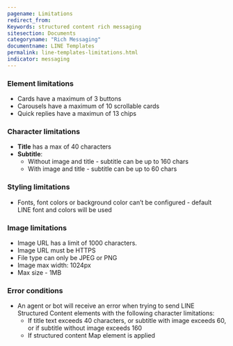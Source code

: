 ```yaml
---
pagename: Limitations
redirect_from:
Keywords: structured content rich messaging
sitesection: Documents
categoryname: "Rich Messaging"
documentname: LINE Templates
permalink: line-templates-limitations.html
indicator: messaging
---
```


### Element limitations

* Cards have a maximum of 3 buttons
* Carousels have a maximum of 10 scrollable cards
* Quick replies have a maximun of 13 chips 

### Character limitations

* **Title** has a max of 40 characters 
* **Subtitle**:
    * Without image and title - subtitle can be up to 160 chars
    * With image and title - subtitle can be up to 60 chars

### Styling limitations

 * Fonts, font colors or background color can’t be configured - default LINE font and colors will be used

### Image limitations
  * Image URL has a limit of 1000 characters.
  * Image URL must be HTTPS
  * File type can only be JPEG or PNG
  * Image max width: 1024px
  * Max size - 1MB

### Error conditions

* An agent or bot will receive an error when trying to send LINE Structured Content elements with the following character limitations:
    * If title text exceeds 40 characters, or subtitle with image exceeds 60, or if subtitle without image exceeds 160 
    * If structured content Map element is applied

